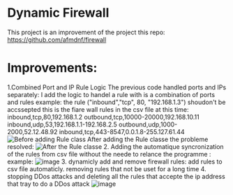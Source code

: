# Dynamic Firewall
This project is an improvement of the project this repo:
https://github.com/afmdnf/firewall
# Improvements:
1.Combined Port and IP Rule Logic
The previous code handled ports and IPs separately:
I add the logic to handel a rule with is a combination of ports and rules 
example:
the rule ("inbound","tcp", 80, "192.168.1.3") shoudon't be accssepted 
this is the fiare wall rules in the csv file at this time:
inbound,tcp,80,192.168.1.2
outbound,tcp,10000-20000,192.168.10.11
inbound,udp,53,192.168.1.1-192.168.2.5
outbound,udp,1000-2000,52.12.48.92
inbound,tcp,443-8547,0.0.1.8-255.127.61.44
![Before adding Rule class](https://github.com/user-attachments/assets/843cd830-4bbd-443f-be3f-a1b62234683e)
After adding the Rule classe the probleme resolved:
![After the Rule classe](https://github.com/user-attachments/assets/4eb31b29-6859-47e0-8370-e15b7af28ea7)
2. Adding the automatique syncronization of the rules from csv file without the neede to relance the programme :
example:
![image](https://github.com/user-attachments/assets/143e5993-6537-486c-a90e-8fab58aa7a38)
3. dynamicly add and remove firewall rules:
add rules to csv file automaticly.
removing rules that not be uset for a long time
4. stopping DDos attacks and deleting all the rules that accepte the ip address that tray to do a DDos attack
![image](https://github.com/user-attachments/assets/305b7edf-3778-46ae-8abd-7c1bf9703709)
